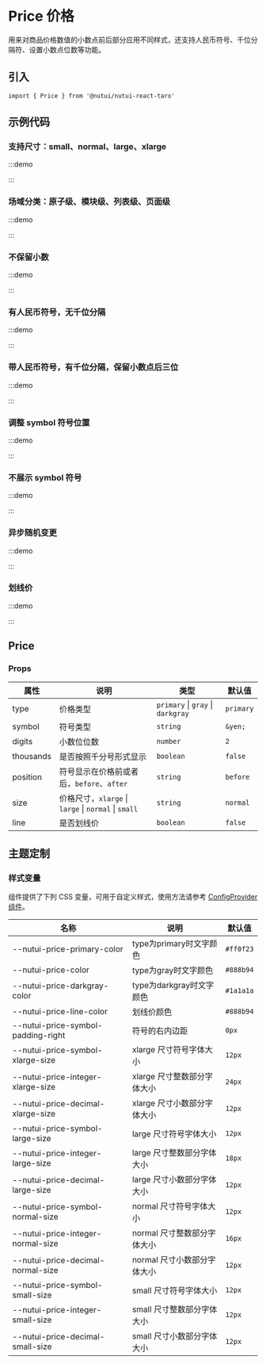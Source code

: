 # Price 价格

用来对商品价格数值的小数点前后部分应用不同样式，还支持人民币符号、千位分隔符、设置小数点位数等功能。

## 引入

```tsx
import { Price } from '@nutui/nutui-react-taro'
```

## 示例代码

### 支持尺寸：small、normal、large、xlarge

:::demo

<CodeBlock src='taro/demo1.tsx'></CodeBlock>

:::

### 场域分类：原子级、模块级、列表级、页面级

:::demo

<CodeBlock src='taro/demo9.tsx'></CodeBlock>

:::

### 不保留小数

:::demo

<CodeBlock src='taro/demo2.tsx'></CodeBlock>

:::

### 有人民币符号，无千位分隔

:::demo

<CodeBlock src='taro/demo3.tsx'></CodeBlock>

:::

### 带人民币符号，有千位分隔，保留小数点后三位

:::demo

<CodeBlock src='taro/demo4.tsx'></CodeBlock>

:::

### 调整 symbol 符号位置

:::demo

<CodeBlock src='taro/demo5.tsx'></CodeBlock>

:::

### 不展示 symbol 符号

:::demo

<CodeBlock src='taro/demo6.tsx'></CodeBlock>

:::

### 异步随机变更

:::demo

<CodeBlock src='taro/demo7.tsx'></CodeBlock>

:::

### 划线价

:::demo

<CodeBlock src='taro/demo8.tsx'></CodeBlock>

:::

## Price

### Props

| 属性 | 说明 | 类型 | 默认值 |
| --- | --- | --- | --- |
| type | 价格类型 | `primary` \| `gray` \| `darkgray` | `primary` |
| symbol | 符号类型 | `string` | `&yen;` |
| digits | 小数位位数 | `number` | `2` |
| thousands | 是否按照千分号形式显示 | `boolean` | `false` |
| position | 符号显示在价格前或者后，`before`、`after` | `string` | `before` |
| size | 价格尺寸，`xlarge` \| `large` \| `normal` \| `small` | `string` | `normal` |
| line | 是否划线价 | `boolean` | `false` |

## 主题定制

### 样式变量

组件提供了下列 CSS 变量，可用于自定义样式，使用方法请参考 [ConfigProvider 组件](#/zh-CN/component/configprovider)。

| 名称 | 说明 | 默认值 |
| --- | --- | --- |
| \--nutui-price-primary-color | type为primary时文字颜色 | `#ff0f23` |
| \--nutui-price-color | type为gray时文字颜色 | `#888b94` |
| \--nutui-price-darkgray-color | type为darkgray时文字颜色 | `#1a1a1a` |
| \--nutui-price-line-color | 划线价颜色 | `#888b94` |
| \--nutui-price-symbol-padding-right | 符号的右内边距 | `0px` |
| \--nutui-price-symbol-xlarge-size | xlarge 尺寸符号字体大小 | `12px` |
| \--nutui-price-integer-xlarge-size | xlarge 尺寸整数部分字体大小 | `24px` |
| \--nutui-price-decimal-xlarge-size | xlarge 尺寸小数部分字体大小 | `12px` |
| \--nutui-price-symbol-large-size | large 尺寸符号字体大小 | `12px` |
| \--nutui-price-integer-large-size | large 尺寸整数部分字体大小 | `18px` |
| \--nutui-price-decimal-large-size | large 尺寸小数部分字体大小 | `12px` |
| \--nutui-price-symbol-normal-size | normal 尺寸符号字体大小 | `12px` |
| \--nutui-price-integer-normal-size | normal 尺寸整数部分字体大小 | `16px` |
| \--nutui-price-decimal-normal-size | normal 尺寸小数部分字体大小 | `12px` |
| \--nutui-price-symbol-small-size | small 尺寸符号字体大小 | `12px` |
| \--nutui-price-integer-small-size | small 尺寸整数部分字体大小 | `12px` |
| \--nutui-price-decimal-small-size | small 尺寸小数部分字体大小 | `12px` |
